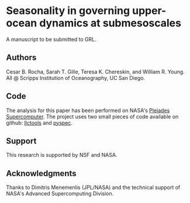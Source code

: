 Seasonality in governing upper-ocean dynamics at submesoscales
============

A manuscript to be submitted to GRL.

Authors
--------
Cesar B. Rocha, Sarah T. Gille, Teresa K. Chereskin, and William R. Young. All @ Scripps Institution of Oceanography, UC San Diego.


Code
----
The analysis for this paper has been performed on NASA's [Pleiades Supercomputer](http://www.nas.nasa.gov/hecc/resources/pleiades.html). The project uses two small pieces of code available on github:  [llctools](https://github.com/crocha700/llctools) and [pyspec](https://github.com/pyspec/pyspec).

Support
-------
This research is supported by NSF and NASA. 

Acknowledgments 
----------------
Thanks to Dimitris Menemenlis (JPL/NASA) and the technical support of NASA's Advanced Supercomputing Division.




